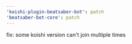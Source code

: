```yaml
---
'koishi-plugin-beatsaber-bot': patch
'beatsaber-bot-core': patch
---
```


fix: some koishi version can't join multiple times
